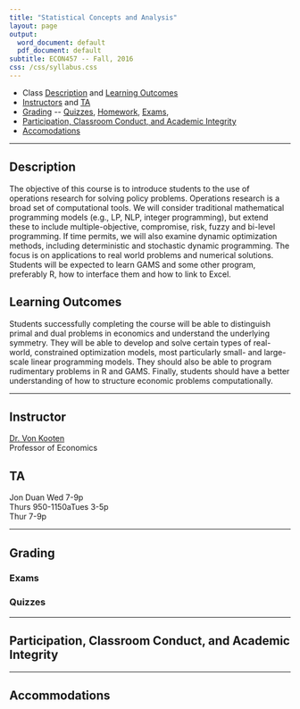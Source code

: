 ```yaml
---
title: "Statistical Concepts and Analysis"
layout: page
output:
  word_document: default
  pdf_document: default
subtitle: ECON457 -- Fall, 2016
css: /css/syllabus.css
---
```


<SCRIPT SRC="../js/grader.js"></SCRIPT>

* Class [Description](#description) and [Learning Outcomes](#learning-outcomes)
* [Instructors](#instructors) and [TA](#TA)
* [Grading](#grading) -- [Quizzes](#quizzes), [Homework](#homework), [Exams](#exams), 
* [Participation, Classroom Conduct, and Academic Integrity](#participation-classroom-conduct-and-academic-integrity)
* [Accomodations](#accomodations)

----

## Description

The objective of this course is to introduce students to the use of operations research
for solving policy problems. Operations research is a broad set of computational tools. We will
consider traditional mathematical programming models (e.g., LP, NLP, integer programming),
but extend these to include multiple-objective, compromise, risk, fuzzy and bi-level
programming. If time permits, we will also examine dynamic optimization methods, including
deterministic and stochastic dynamic programming. The focus is on applications to real world
problems and numerical solutions. Students will be expected to learn GAMS and some other
program, preferably R, how to interface them and how to link to Excel.

## Learning Outcomes

Students successfully completing the course will be able to distinguish
primal and dual problems in economics and understand the underlying symmetry. They will be
able to develop and solve certain types of real-world, constrained optimization models, most
particularly small- and large-scale linear programming models. They should also be able to
program rudimentary problems in R and GAMS. Finally, students should have a better
understanding of how to structure economic problems computationally.

----

## Instructor


<a href="http://vkooten.net" target="_blank">Dr. Von Kooten</a><br>Professor of Economics 


## TA


<th>Jon Duan</th>
<tr style="vertical-align:top"><td>Wed 7-9p<br>Thurs 950-1150a</td><td>Tues 3-5p<br>Thur 7-9p</td></tr>


----

## Grading



### Exams



### Quizzes




----

## Participation, Classroom Conduct, and Academic Integrity



----

## Accommodations

